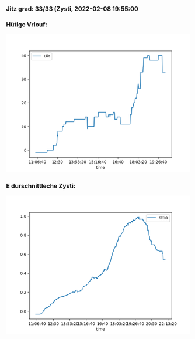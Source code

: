 ### Jitz grad: 33/33 (Zysti, 2022-02-08 19:55:00

### Hütige Vrlouf:
![Graph](Today.png)

### E durschnittleche Zysti:
![Graph](Zysti.png)